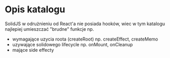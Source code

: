 # Opis katalogu

SolidJS w odrużnieniu od React'a nie posiada hooków, wiec w tym katalogu najlepiej umieszczać "brudne" funkcje np.
- wymagające uzycia roota (createRoot) np. createEffect, createMemo
- uzywające solidowego lifecycle np. onMount, onCleanup
- mające side effecty
